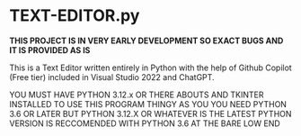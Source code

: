 # TEXT-EDITOR.py

**THIS PROJECT IS IN VERY EARLY DEVELOPMENT SO EXACT BUGS AND IT IS PROVIDED AS IS**

This is a Text Editor written entirely in Python with the help of Github Copilot (Free tier) included in Visual Studio 2022 and ChatGPT.

YOU MUST HAVE PYTHON 3.12.x OR THERE ABOUTS AND TKINTER INSTALLED TO USE THIS PROGRAM THINGY AS YOU YOU NEED PYTHON 3.6 OR LATER BUT PYTHON 3.12.X OR WHATEVER IS THE LATEST PYTHON VERSION IS RECCOMENDED WITH PYTHON 3.6 AT THE BARE LOW END
